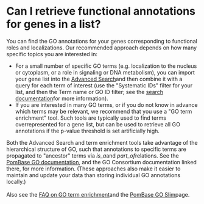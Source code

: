 # Can I retrieve functional annotations for genes in a list?
<!-- pombase_categories: Querying/Searching,Tools and Resources,Using Ontologies -->

You can find the GO annotations for your genes corresponding to
functional roles and localizations. Our recommended approach depends on
how many specific topics you are interested in:

-   For a small number of specific GO terms (e.g. localization to the
    nucleus or cytoplasm, or a role in signaling or DNA metabolism), you
    can import your gene list into the [Advanced
    Search](/spombe/query/builder)and then combine it with a query for
    each term of interest (use the "Systematic IDs" filter for your
    list, and then the Term name or GO ID filter; see the [search
    documentation](/documentation/advanced-search-documentation)for more
    information).
-   If you are interested in many GO terms, or if you do not know in
    advance which terms may be relevant, we recommend that you use a "GO
    term enrichment" tool. Such tools are typically used to find terms
    overrepresented for a gene list, but can be used to retrieve all GO
    annotations if the p-value threshold is set artificially high.

Both the Advanced Search and term enrichment tools take advantage of the
hierarchical structure of GO, such that annotations to specific terms
are propagated to "ancestor" terms via *is\_a*and *part\_of*relations.
See the [PomBase GO
documentation](/documentation/gene-page-gene-ontology), and the GO
Consortium documentation linked there, for more information. (These
approaches also make it easier to maintain and update your data than
storing individual GO annotations locally.)\
\
Also see the [FAQ on GO term
enrichment](/faq/how-can-i-find-significant-shared-go-annotations-genes-list)and
the [PomBase GO Slim](/browse-curation/fission-yeast-go-slim-terms)page.

